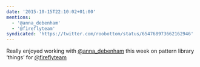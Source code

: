 ```yaml
---
date: '2015-10-15T22:10:02+01:00'
mentions:
  - '@anna_debenham'
  - '@fireflyteam'
syndicated: 'https://twitter.com/roobottom/status/654768973662162946'
---
```

Really enjoyed working with [@anna_debenham](https://twitter.com/@anna_debenham) this week on pattern library ‘things’ for [@fireflyteam](https://twitter.com/@fireflyteam)

